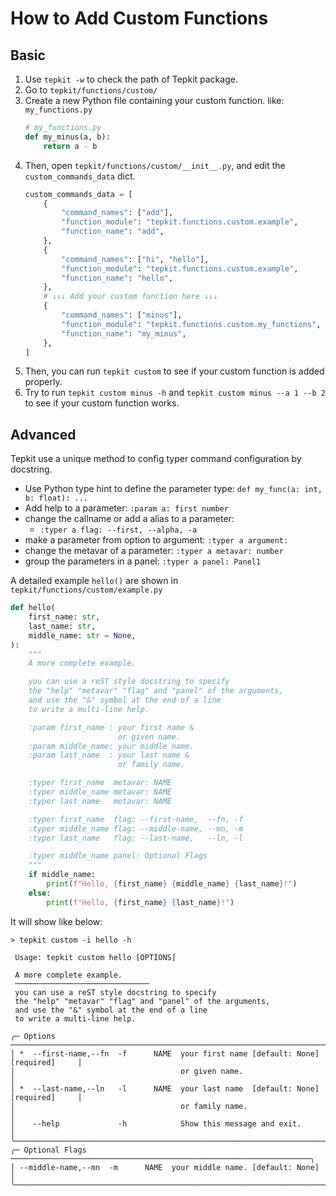 # How to Add Custom Functions


## Basic

1. Use `tepkit -w` to check the path of Tepkit package.
2. Go to `tepkit/functions/custom/`
3. Create a new Python file containing your custom function.
    like: `my_functions.py`
    ```python
    # my_functions.py
    def my_minus(a, b):
        return a - b
    ```
4. Then, open `tepkit/functions/custom/__init__.py`, and edit the `custom_commands_data` dict.
    ```python
    custom_commands_data = [
        {
            "command_names": ["add"],
            "function_module": "tepkit.functions.custom.example",
            "function_name": "add",
        },
        {
            "command_names": ["hi", "hello"],
            "function_module": "tepkit.functions.custom.example",
            "function_name": "hello",
        },
        # ↓↓↓ Add your custom function here ↓↓↓
        {
            "command_names": ["minus"],
            "function_module": "tepkit.functions.custom.my_functions",
            "function_name": "my_minus",
        },
    ]
    ```
5. Then, you can run `tepkit custom` to see if your custom function is added properly.
6. Try to run `tepkit custom minus -h` and `tepkit custom minus --a 1 --b 2` to see if your custom function works.

## Advanced

Tepkit use a unique method to config typer command configuration by docstring.

- Use Python type hint to define the parameter type: `def my_func(a: int, b: float): ...`
- Add help to a parameter: `:param a: first number`
- change the callname or add a alias to a parameter:
  - `:typer a flag: --first, --alpha, -a`
- make a parameter from option to argument: `:typer a argument:`
- change the metavar of a parameter: `:typer a metavar: number`
- group the parameters in a panel: `:typer a panel: Panel1`

A detailed example `hello()` are shown in `tepkit/functions/custom/example.py`

```python
def hello(
    first_name: str,
    last_name: str,
    middle_name: str = None,
):
    """
    A more complete example.

    you can use a reST style docstring to specify
    the "help" "metavar" "flag" and "panel" of the arguments,
    and use the "&" symbol at the end of a line
    to write a multi-line help.

    :param first_name : your first name &
                        or given name.
    :param middle_name: your middle name.
    :param last_name  : your last name &
                        or family name.

    :typer first_name  metavar: NAME
    :typer middle_name metavar: NAME
    :typer last_name   metavar: NAME

    :typer first_name  flag: --first-name,  --fn, -f
    :typer middle_name flag: --middle-name, --mn, -m
    :typer last_name   flag: --last-name,   --ln, -l

    :typer middle_name panel: Optional Flags
    """
    if middle_name:
        print(f"Hello, {first_name} {middle_name} {last_name}!")
    else:
        print(f"Hello, {first_name} {last_name}!")
```

It will show like below:

```
> tepkit custom -i hello -h

 Usage: tepkit custom hello [OPTIONS]

 A more complete example.
 ──────────────────────────────
 you can use a reST style docstring to specify
 the "help" "metavar" "flag" and "panel" of the arguments,
 and use the "&" symbol at the end of a line
 to write a multi-line help.

╭─ Options ──────────────────────────────────────────────────────────────────────────╮
│ *  --first-name,--fn  -f      NAME  your first name [default: None] [required]     │
│                                     or given name.                                 │
│ *  --last-name,--ln   -l      NAME  your last name  [default: None] [required]     │
│                                     or family name.                                │
│    --help             -h            Show this message and exit.                    │
╰────────────────────────────────────────────────────────────────────────────────────╯
╭─ Optional Flags ───────────────────────────────────────────────────────────────────╮
│ --middle-name,--mn  -m      NAME  your middle name. [default: None]                │
╰────────────────────────────────────────────────────────────────────────────────────╯
```
